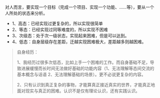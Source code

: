 





对人而言，要实现一个目标（完成一个项目、实现一个功能、......等），要从一个人所处的状态来分析。

- 1、高态：已经实现过更复杂的，所以实现很简单
- 2、等态：已经实现过同等难度的，所以实现不困难
- 3、次级态：处于次一级状态，实现起来困难，但是可以达到。
- 4、低态：自身层级存在差距，迁越实现困难极大，差距越多则越困难。

> 自身经历：
>
> 1、我经历过很多次低态，比如上手一个困难的工作。而自身基础不足，导致进展缓慢而长时间无法做好基础的功能内容（1、无法理解等态间交流的基本概念与话语  2、无法理解基础的场景）。更不必说更复杂的内容。
>
> 2、只有认识到真正复杂的事物，才能算真正接近真实的世界，才能真正地面对现实与真正的困难。认识不是仅有理论认识，还有实践认识。

